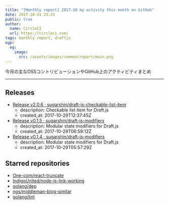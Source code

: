 ```yaml
---
title: "[Monthly report] 2017-10 my activity this month on GitHub"
date: 2017-10-31 23:33
public: true
author:
  name: CircleCI
  url: https://circleci.com/
tags: monthly report, draftjs
ogp:
  og:
    image:
      src: /assets/images/common/report/main.png
---
```


今月の主なOSSコントリビューションやGitHub上のアクティビティまとめ

***

## Releases

- [Release v2.0.6 · sugarshin/draft-js-checkable-list-item](https://github.com/sugarshin/draft-js-checkable-list-item/releases/tag/v2.0.6)
  - description: Checkable list item for Draft.js
  - created_at: 2017-10-29T12:37:45Z
- [Release v0.1.5 · sugarshin/draft-js-modifiers](https://github.com/sugarshin/draft-js-modifiers/releases/tag/v0.1.5)
  - description: Modular state modifiers for Draft.js
  - created_at: 2017-10-29T06:59:12Z
- [Release v0.1.4 · sugarshin/draft-js-modifiers](https://github.com/sugarshin/draft-js-modifiers/releases/tag/v0.1.4)
  - description: Modular state modifiers for Draft.js
  - created_at: 2017-10-29T05:57:29Z

## Starred repositories

- [One-com/react-truncate](https://github.com/One-com/react-truncate)
- [IndigoUnited/node-is-link-working](https://github.com/IndigoUnited/node-is-link-working)
- [golang/dep](https://github.com/golang/dep)
- [ngs/middleman-blog-similar](https://github.com/ngs/middleman-blog-similar)
- [golang/lint](https://github.com/golang/lint)
